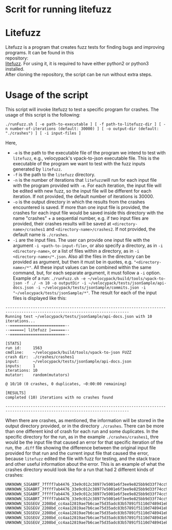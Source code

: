 
Scrit for running litefuzz
==========================  

Litefuzz
========  
Litefuzz is a program that creates fuzz tests for finding bugs and improving programs. It can be found in this  
repository:  
[litefuzz](https://github.com/sec-tools/litefuzz). For using it, it is required to have either python2 or python3  
installed.  
After cloning the repository, the script can be run without extra steps.

Usage of the script
===================  

This script will invoke litefuzz to test a specific program for crashes. The usage of this script is the following:

```  
./runFuzz.sh [ -e path-to-executable ] [ -f path-to-litefuzz-dir ] [ -n number-of-iterations (default: 30000) ] [ -o output-dir (default: "./crashes") ] [ -i input-files ]  
```  

Here,
* `-e` is the path to the executable file of the program we intend to test with `litefuzz`, e.g., velocypack's vpack-to-json executable file. This is the executable of the program we want to test with the fuzz inputs generated by `litefuzz`.
* `-f` is the path to the `litefuzz` directory.
*  `-n` is the number of iterations that `litefuzz`will run for each input file with the program provided with `-e`. For each iteration, the input file will be edited with new fuzz, so the input file will be  different for each iteration. If not provided, the default number of iterations is 30000.
* `-o` is the output directory in which the results from the crashes encountered is saved.  If more than one input file is provided, the crashes for each input file would be saved inside this directory with the name "crashes" + a sequential number, e.g. if two input files are provided, their crashes results will be saved at `<directory-name>/crashes1` and `<directory-name>/crashes2`. If not provided, the default name is `./crashes`.
* `-i` are the input files. The user can provide one input file with the argument `-i <path-to-input-file>`, or also specify a directory, as in `-i <directory-name>`, or a list of files within a directory, as in `-i <directory-name>/*.json`. Also all the files in the directory can be provided as argument, but then it must be in quotes, e.g. `"<directory-name>/*"`. All these input values can be combined within the same command, but, for each separate argument, it must follow a `-i` option.
  Example of a run:
  `./runFuzz.sh -e ~/velocypack/build/tools/vpack-to-json -f ./ -n 10 -o outputDir -i ~/velocypack/tests/jsonSample/api-docs.json -i ~/velocypack/tests/jsonSample/commits.json -i "~/velocypack/tests/jsonSample/*"`.
  The result for each of the input files is displayed like this:
```
----------------------------------------------------------------------------------------------------------------------------
Running test ~/velocypack/tests/jsonSample/api-docs.json with 10 iterations...
--========================--
--======| litefuzz |======--
--========================--

[STATS]
run id:     1563
cmdline:    ~/velocypack/build/tools/vpack-to-json FUZZ
crash dir:  ./crashes/crashes1
input:      ~/velocypack/tests/jsonSample/api-docs.json
inputs:     1
iterations: 10
mutator:    random(mutators)

@ 10/10 (0 crashes, 0 duplicates, ~0:00:00 remaining)

[RESULTS]
completed (10) iterations with no crashes found

----------------------------------------------------------------------------------------------------------------------------
```
When there are crashes, as mentioned, the information will be stored in the output directory provided, or in the directory `./crashes`. There can be more than one different kind of crash for each run and some duplicates.
In the specific directory for the run, as in the example `./crashes/crashes1`, thre would be the input file that caused an error for that specific iteration of the run, the `.diff` file showing the difference between the original input file provided for that run and the current input file that caused the error, because `litefuzz` edited the file with fuzz for testing, and the stack trace and other useful information about the error.
This is an example of what the crashes directory would look like for a run that had 2 different kinds of crashes:
```UNKNOWN_SIGABRT_7ffff7ab4476_33e9c012c38977e5001e6f3ee9e825bb9d33f74cc930a98fd6650d5d9596644f.diff
UNKNOWN_SIGABRT_7ffff7ab4476_33e9c012c38977e5001e6f3ee9e825bb9d33f74cc930a98fd6650d5d9596644f.diffs
UNKNOWN_SIGABRT_7ffff7ab4476_33e9c012c38977e5001e6f3ee9e825bb9d33f74cc930a98fd6650d5d9596644f.out
UNKNOWN_SIGABRT_7ffff7ab4476_33e9c012c38977e5001e6f3ee9e825bb9d33f74cc930a98fd6650d5d9596644f.txt
UNKNOWN_SIGABRT_7ffff7ab4476_33e9c012c38977e5001e6f3ee9e825bb9d33f74cc930a98fd6650d5d9596644f.zz
UNKNOWN_SIGSEGV_2208bd_cc4aa12819ae7b6cae75d35adc83b57891f5110d748941eb8c302ce3c313e9cc.diff
UNKNOWN_SIGSEGV_2208bd_cc4aa12819ae7b6cae75d35adc83b57891f5110d748941eb8c302ce3c313e9cc.diffs
UNKNOWN_SIGSEGV_2208bd_cc4aa12819ae7b6cae75d35adc83b57891f5110d748941eb8c302ce3c313e9cc.out
UNKNOWN_SIGSEGV_2208bd_cc4aa12819ae7b6cae75d35adc83b57891f5110d748941eb8c302ce3c313e9cc.txt
UNKNOWN_SIGSEGV_2208bd_cc4aa12819ae7b6cae75d35adc83b57891f5110d748941eb8c302ce3c313e9cc.zz
```

